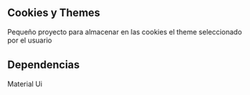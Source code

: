 ## Cookies y Themes
Pequeño proyecto para almacenar en las cookies el theme seleccionado por el usuario

## Dependencias
Material Ui
